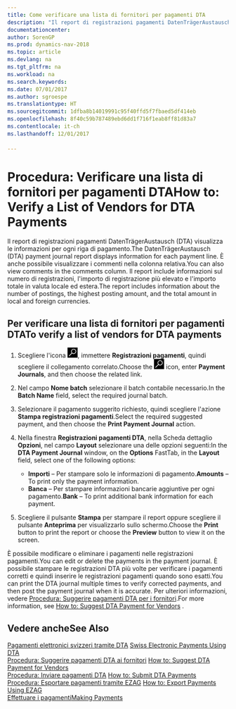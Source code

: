 ```yaml
---
title: Come verificare una lista di fornitori per pagamenti DTA
description: "Il report di registrazioni pagamenti DatenTrägerAustausch (DTA) visualizza le informazioni per ogni riga di pagamento. È anche possibile visualizzare i commenti nella colonna relativa. Il report include informazioni sul numero di registrazioni, l'importo di registrazione più elevato e l'importo totale in valuta locale ed estera."
documentationcenter: 
author: SorenGP
ms.prod: dynamics-nav-2018
ms.topic: article
ms.devlang: na
ms.tgt_pltfrm: na
ms.workload: na
ms.search.keywords: 
ms.date: 07/01/2017
ms.author: sgroespe
ms.translationtype: HT
ms.sourcegitcommit: 1dfba8b14019991c95f40ffd5f7fbaed5df414eb
ms.openlocfilehash: 8f40c59b787489ebd6dd1f716f1eab8ff81d83a7
ms.contentlocale: it-ch
ms.lasthandoff: 12/01/2017

---
```

# <a name="how-to-verify-a-list-of-vendors-for-dta-payments"></a><span data-ttu-id="c2c41-105">Procedura: Verificare una lista di fornitori per pagamenti DTA</span><span class="sxs-lookup"><span data-stu-id="c2c41-105">How to: Verify a List of Vendors for DTA Payments</span></span>
<span data-ttu-id="c2c41-106">Il report di registrazioni pagamenti DatenTrägerAustausch (DTA) visualizza le informazioni per ogni riga di pagamento.</span><span class="sxs-lookup"><span data-stu-id="c2c41-106">The DatenTrägerAustausch (DTA) payment journal report displays information for each payment line.</span></span> <span data-ttu-id="c2c41-107">È anche possibile visualizzare i commenti nella colonna relativa.</span><span class="sxs-lookup"><span data-stu-id="c2c41-107">You can also view comments in the comments column.</span></span> <span data-ttu-id="c2c41-108">Il report include informazioni sul numero di registrazioni, l'importo di registrazione più elevato e l'importo totale in valuta locale ed estera.</span><span class="sxs-lookup"><span data-stu-id="c2c41-108">The report includes information about the number of postings, the highest posting amount, and the total amount in local and foreign currencies.</span></span>  

## <a name="to-verify-a-list-of-vendors-for-dta-payments"></a><span data-ttu-id="c2c41-109">Per verificare una lista di fornitori per pagamenti DTA</span><span class="sxs-lookup"><span data-stu-id="c2c41-109">To verify a list of vendors for DTA payments</span></span>  

1.  <span data-ttu-id="c2c41-110">Scegliere l'icona ![Cerca pagina o report](../../media/ui-search/search_small.png "icona Cerca pagina o report"), immettere **Registrazioni pagamenti**, quindi scegliere il collegamento correlato.</span><span class="sxs-lookup"><span data-stu-id="c2c41-110">Choose the ![Search for Page or Report](../../media/ui-search/search_small.png "Search for Page or Report icon") icon, enter **Payment Journals**, and then choose the related link.</span></span>  
2.  <span data-ttu-id="c2c41-111">Nel campo **Nome batch** selezionare il batch contabile necessario.</span><span class="sxs-lookup"><span data-stu-id="c2c41-111">In the **Batch Name** field, select the required journal batch.</span></span>  
3.  <span data-ttu-id="c2c41-112">Selezionare il pagamento suggerito richiesto, quindi scegliere l'azione **Stampa registrazioni pagamenti**.</span><span class="sxs-lookup"><span data-stu-id="c2c41-112">Select the required suggested payment, and then choose the **Print Payment Journal** action.</span></span>  
4.  <span data-ttu-id="c2c41-113">Nella finestra **Registrazioni pagamenti DTA**, nella Scheda dettaglio **Opzioni**, nel campo **Layout** selezionare una delle opzioni seguenti:</span><span class="sxs-lookup"><span data-stu-id="c2c41-113">In the **DTA Payment Journal** window, on the **Options** FastTab, in the **Layout** field, select one of the following options:</span></span>  

    - <span data-ttu-id="c2c41-114">**Importi** – Per stampare solo le informazioni di pagamento.</span><span class="sxs-lookup"><span data-stu-id="c2c41-114">**Amounts** – To print only the payment information.</span></span>  
    - <span data-ttu-id="c2c41-115">**Banca** – Per stampare informazioni bancarie aggiuntive per ogni pagamento.</span><span class="sxs-lookup"><span data-stu-id="c2c41-115">**Bank** – To print additional bank information for each payment.</span></span>  

5.  <span data-ttu-id="c2c41-116">Scegliere il pulsante **Stampa** per stampare il report oppure scegliere il pulsante **Anteprima** per visualizzarlo sullo schermo.</span><span class="sxs-lookup"><span data-stu-id="c2c41-116">Choose the **Print** button to print the report or choose the **Preview** button to view it on the screen.</span></span>  

<span data-ttu-id="c2c41-117">È possibile modificare o eliminare i pagamenti nelle registrazioni pagamenti.</span><span class="sxs-lookup"><span data-stu-id="c2c41-117">You can edit or delete the payments in the payment journal.</span></span> <span data-ttu-id="c2c41-118">È possibile stampare le registrazioni DTA più volte per verificare i pagamenti corretti e quindi inserire le registrazioni pagamenti quando sono esatti.</span><span class="sxs-lookup"><span data-stu-id="c2c41-118">You can print the DTA journal multiple times to verify corrected payments, and then post the payment journal when it is accurate.</span></span> <span data-ttu-id="c2c41-119">Per ulteriori informazioni, vedere [Procedura: Suggerire pagamenti DTA per i fornitori](how-to-suggest-dta-payment-for-vendors.md).</span><span class="sxs-lookup"><span data-stu-id="c2c41-119">For more information, see [How to: Suggest DTA Payment for Vendors](how-to-suggest-dta-payment-for-vendors.md) .</span></span>  

## <a name="see-also"></a><span data-ttu-id="c2c41-120">Vedere anche</span><span class="sxs-lookup"><span data-stu-id="c2c41-120">See Also</span></span>  
 <span data-ttu-id="c2c41-121">[Pagamenti elettronici svizzeri tramite DTA](swiss-electronic-payments-using-dta.md) </span><span class="sxs-lookup"><span data-stu-id="c2c41-121">[Swiss Electronic Payments Using DTA](swiss-electronic-payments-using-dta.md) </span></span>  
 <span data-ttu-id="c2c41-122">[Procedura: Suggerire pagamenti DTA ai fornitori](how-to-suggest-dta-payment-for-vendors.md) </span><span class="sxs-lookup"><span data-stu-id="c2c41-122">[How to: Suggest DTA Payment for Vendors](how-to-suggest-dta-payment-for-vendors.md) </span></span>  
 <span data-ttu-id="c2c41-123">[Procedura: Inviare pagamenti DTA](how-to-submit-dta-payments.md) </span><span class="sxs-lookup"><span data-stu-id="c2c41-123">[How to: Submit DTA Payments](how-to-submit-dta-payments.md) </span></span>  
 <span data-ttu-id="c2c41-124">[Procedura: Esportare pagamenti tramite EZAG](how-to-export-payments-using-ezag.md) </span><span class="sxs-lookup"><span data-stu-id="c2c41-124">[How to: Export Payments Using EZAG](how-to-export-payments-using-ezag.md) </span></span>  
 [<span data-ttu-id="c2c41-125">Effettuare i pagamenti</span><span class="sxs-lookup"><span data-stu-id="c2c41-125">Making Payments</span></span>](../../payables-make-payments.md)

